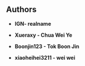## Authors

* **IGN- realname**
* **Xueraxy - Chua Wei Ye**

* **Boonjin123 - Tok Boon Jin**

* **xiaoheihei3211 - wei wei**
